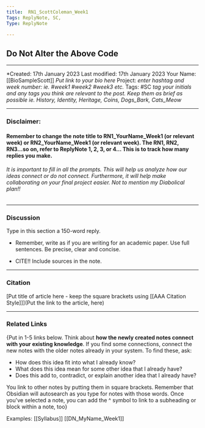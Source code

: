 ```yaml
---
title:  RN1_ScottColeman_Week1
Tags: ReplyNote, SC, 
Type: ReplyNote

---
```

## Do Not Alter the Above Code
---
*Created: 17th January 2023
Last modified: 17th January 2023
Your Name: [[BioSampleScott]] *Put link to your bio here* 
Project: *enter hashtag and week number: ie. #week1 #week2  #week3  etc.*
Tags: #SC *tag your initials and any tags you think are relevant to the post. Keep them as brief as possible ie. History, Identity, Heritage, Coins, Dogs_Bark, Cats_Meow*


---
### Disclaimer:
#### Remember to change the note title to RN1_YourName_Week1 (or relevant week) or RN2_YourName_Week1 (or relevant week). The RN1, RN2, RN3...so on, refer to ReplyNote 1, 2, 3, or 4... This is to track how many replies you make. 

###### It is important to fill in all the prompts. This will help us analyze how our ideas connect or do not connect. Furthermore, it will help make collaborating on your final project easier. Not to mention my Diabolical plan!! 


---
### Discussion
Type in this section a 150-word reply. 

- Remember, write as if you are writing for an academic paper. Use full sentences. Be precise, clear and concise.
    
- CITE!!  Include sources in the note.

---
### Citation
[Put title of article here - keep the square brackets using  [[AAA Citation Style]]](Put the link to the article, here)

---
### Related Links

{Put in 1-5 links below. Think about **how the newly created notes connect with your existing knowledge**. If you find some connections, connect the new notes with the older notes already in your system. To find these, ask:

-   How does this idea fit into what I already know?
-   What does this idea mean for some other idea that I already have?
-   Does this add to, contradict, or explain another idea that I already have?

You link to other notes by putting them in square brackets. Remember that Obsidian will autosearch as you type for notes with those words. Once you've selected a note, you can add the ^ symbol to link to a subheading or block within a note, too}

Examples:
[[Syllabus]]
[[DN_MyName_Week1]]